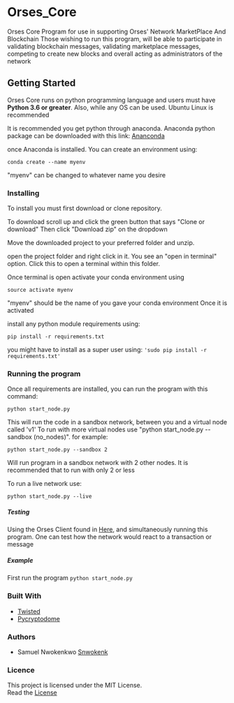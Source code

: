 # Orses_Core

Orses Core Program for use in supporting Orses' Network MarketPlace And Blockchain
Those wishing to run this program, will be able to participate in validating blockchain
messages, validating marketplace messages, competing to create new blocks and overall acting
as administrators of the network


## Getting Started

Orses Core runs on python programming language and users must have **Python 3.6 or greater**.
Also, while any OS can be used. Ubuntu Linux is recommended

It is recommended you get python through anaconda. 
Anaconda python package can be downloaded with this link:
[Ananconda](https://www.anaconda.com/download/)

once Anaconda is installed. You can create an environment using:

`conda create --name myenv`

"myenv" can be changed to whatever name you desire

### Installing

To install you must first download or clone repository.

To download scroll up and click the green button that says "Clone or download"
Then click "Download zip" on the dropdown

Move the downloaded project to your preferred folder and unzip.

open the project folder and right click in it. You see an "open in terminal" option.
Click this to open a terminal within this folder.

Once terminal is open activate your conda environment using

`source activate myenv`

"myenv" should be the name of you gave your conda environment
Once it is activated

install any python module requirements using:

`pip install -r requirements.txt`

you might have to install as a super user using:
`'sudo pip install -r requirements.txt'`

### Running the program

Once all requirements are installed, you can run the program with this command:

`python start_node.py`

This will run the code in a sandbox network, between you and a virtual node called 'v1'
To run with more virtual nodes use "python start_node.py --sandbox (no_nodes)". for example:

`python start_node.py --sandbox 2`

Will run program in a sandbox network with 2 other nodes. 
It is recommended that to run with only 2 or less

To run a live network use:

`python start_node.py --live`


##### Testing

Using the Orses Client found in [Here](https://github.com/snwokenk/Orses_Client), and simultaneously
running this program. One can test how the network would react to a transaction or message 

##### Example

First run the program `python start_node.py`

### Built With

* [Twisted](https://github.com/twisted/twisted)
* [Pycryptodome](https://github.com/Legrandin/pycryptodome)



### Authors

* Samuel Nwokenkwo  [Snwokenk](https://github.com/snwokenk)


### Licence

This project is licensed under the MIT License.  
Read the [License](https://github.com/snwokenk/Orses_Core/blob/master/LICENSE)












 
